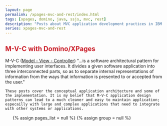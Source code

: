 ```yaml
---
layout: page
permalink: /xpages-mvc-and-rest/index.html
tags: [xpages, domino, java, ssjs, mvc, rest]
description: "Posts about MVC application development practices in IBM Domino/XPages."
series: xpages-mvc-and-rest
---
```


  <h2 id="seriesTitle" style="color: #c91b26">M-V-C with Domino/XPages</h2>
	M-V-C (<a href="http://en.wikipedia.org/wiki/Model%E2%80%93view%E2%80%93controller">Model - View - Controller</a>) "...is a software architectural pattern for implementing user interfaces. It divides a given software application into three interconnected parts, so as to separate internal representations of information from the ways that information is presented to or accepted from the user."

	These posts cover the conceptual application architecture and some of the implementation. It is my belief that M-V-C application design patterns can lead to a much cleaner and easy to maintain application; especailly with large and complex applications that need to integrate with other systems or applications.

  <ul class="post-list">
    {% assign pages_list = null %}
    {% assign group = null %}
  </ul>
